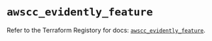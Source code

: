 # `awscc_evidently_feature`

Refer to the Terraform Registory for docs: [`awscc_evidently_feature`](https://registry.terraform.io/providers/hashicorp/awscc/0.70.0/docs/resources/evidently_feature).
